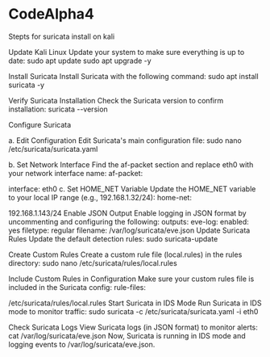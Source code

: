 # CodeAlpha4
Stepts for suricata install on kali

Update Kali Linux Update your system to make sure everything is up to date: sudo apt update
sudo apt upgrade -y

Install Suricata Install Suricata with the following command: sudo apt install suricata -y

Verify Suricata Installation Check the Suricata version to confirm installation: suricata --version

Configure Suricata

a. Edit Configuration Edit Suricata's main configuration file: sudo nano /etc/suricata/suricata.yaml

b. Set Network Interface Find the af-packet section and replace eth0 with your network interface name: af-packet:

interface: eth0
c. Set HOME_NET Variable Update the HOME_NET variable to your local IP range (e.g., 192.168.1.32/24): home-net:

192.168.1.143/24
Enable JSON Output Enable logging in JSON format by uncommenting and configuring the following: outputs:
eve-log: enabled: yes filetype: regular filename: /var/log/suricata/eve.json
Update Suricata Rules Update the default detection rules: sudo suricata-update

Create Custom Rules Create a custom rule file (local.rules) in the rules directory: sudo nano /etc/suricata/rules/local.rules

Include Custom Rules in Configuration Make sure your custom rules file is included in the Suricata config: rule-files:

/etc/suricata/rules/local.rules
Start Suricata in IDS Mode Run Suricata in IDS mode to monitor traffic: sudo suricata -c /etc/suricata/suricata.yaml -i eth0

Check Suricata Logs View Suricata logs (in JSON format) to monitor alerts: cat /var/log/suricata/eve.json Now, Suricata is running in IDS mode and logging events to /var/log/suricata/eve.json.
